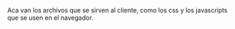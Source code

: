 Aca van los archivos que se sirven al cliente, como los css y los javascripts que se usen en el navegador.